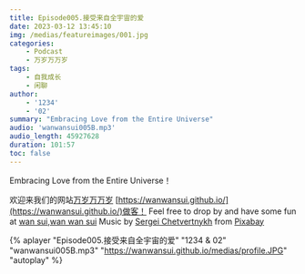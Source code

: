 ```yaml
---
title: Episode005.接受来自全宇宙的爱
date: 2023-03-12 13:45:10
img: /medias/featureimages/001.jpg
categories: 
    - Podcast
    - 万岁万万岁
tags:
    - 自我成长
    - 闲聊
author: 
    - '1234'
    - '02'
summary: "Embracing Love from the Entire Universe"
audio: 'wanwansui005B.mp3'
audio_length: 45927628
duration: 101:57
toc: false
---
```


Embracing Love from the Entire Universe！


欢迎来我们的网站[万岁万万岁](https://wanwansui.github.io/) [https://wanwansui.github.io/](https://wanwansui.github.io/)做客！
Feel free to drop by and have some fun at [wan sui,wan wan sui](https://wanwansui.github.io/)
Music by <a href="https://pixabay.com/zh/users/sergequadrado-24990007/?utm_source=link-attribution&amp;utm_medium=referral&amp;utm_campaign=music&amp;utm_content=13185">Sergei Chetvertnykh</a> from <a href="https://pixabay.com/music//?utm_source=link-attribution&amp;utm_medium=referral&amp;utm_campaign=music&amp;utm_content=13185">Pixabay</a>

{% aplayer "Episode005.接受来自全宇宙的爱" "1234 & 02" "wanwansui005B.mp3" "https://wanwansui.github.io/medias/profile.JPG" "autoplay" %}